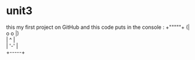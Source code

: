 # unit3
this my first project on GitHub
and this code puts in the console :
    +"""""+ 
   (| o o |)                                             
    |  ^  |                                              
    | '-' |   
    +-----+
